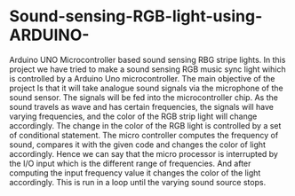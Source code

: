 # Sound-sensing-RGB-light-using-ARDUINO-
Arduino UNO Microcontroller based sound sensing RBG stripe lights. 
In this project we have tried to make a sound sensing RGB music sync light wihich is controlled by a Arduino Uno microcontroller. The main objective of the project Is that it will take analogue sound signals via the microphone of the sound sensor. The signals will be fed into the microcontroller chip. As the sound travels as wave and has certain frequencies, the signals will have varying frequencies, and the color of the RGB strip light will change accordingly. The change in the color of the RGB light is controlled by a set of conditional statement. The micro controller computes the frequency of sound, compares it with the given code and changes the color of light accordingly. Hence we can say that the micro processor is interrupted by the I/O input which is the different range of frequencies. And after computing the input frequency value it changes the color of the light accordingly. This is run in a loop until the varying sound source stops.
